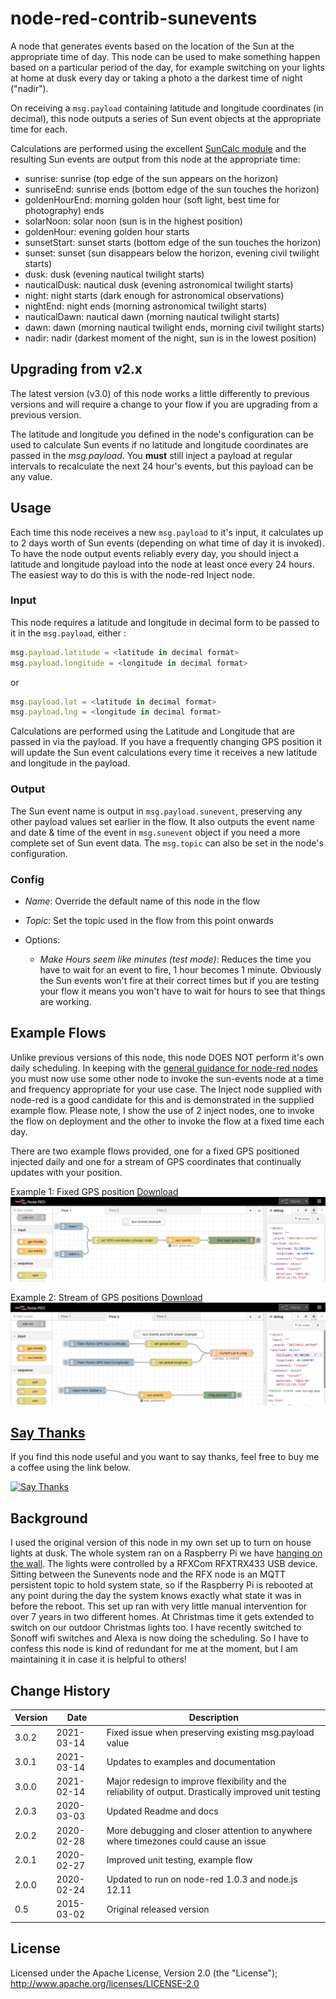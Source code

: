 # node-red-contrib-sunevents
A node that generates events based on the location of the Sun at the appropriate time of day. This node can be used to make something happen based on a particular period of the day, for example switching on your lights at home at dusk every day or taking a photo a the darkest time of night ("nadir").

On receiving a `msg.payload` containing latitude and longitude coordinates (in decimal), this node outputs a series of Sun event objects at the appropriate time for each. 

Calculations are performed using the excellent [SunCalc module](https://github.com/mourner/suncalc) 
and the resulting Sun events are output from this node at the appropriate time:
* sunrise: sunrise (top edge of the sun appears on the horizon)
* sunriseEnd: sunrise ends (bottom edge of the sun touches the horizon)
* goldenHourEnd: morning golden hour (soft light, best time for photography) ends
* solarNoon: solar noon (sun is in the highest position)
* goldenHour: evening golden hour starts
* sunsetStart: sunset starts (bottom edge of the sun touches the horizon)
* sunset: sunset (sun disappears below the horizon, evening civil twilight starts)
* dusk: dusk (evening nautical twilight starts)
* nauticalDusk: nautical dusk (evening astronomical twilight starts)
* night: night starts (dark enough for astronomical observations)
* nightEnd: night ends (morning astronomical twilight starts)
* nauticalDawn: nautical dawn (morning nautical twilight starts)
* dawn: dawn (morning nautical twilight ends, morning civil twilight starts)
* nadir: nadir (darkest moment of the night, sun is in the lowest position)

## Upgrading from v2.x
The latest version (v3.0) of this node works a little differently to previous versions and will 
require a change to your flow if you are upgrading from a previous version.

The latitude and longitude you defined in the node's configuration can be used to calculate 
Sun events if no latitude and longitude coordinates 
are passed in the <i>msg.payload</i>. You <b>must</b> still inject a payload at regular 
intervals to recalculate the next 24 hour's events, but this payload can be any value.


## Usage
Each time this node receives a new `msg.payload` to it's input, it calculates up to 2 days worth of Sun events (depending on what time of day it is invoked). To have the node output events reliably every day, you should inject a latitude and longitude payload into the node at least once every 24 hours. The easiest way to do this is with the node-red Inject node.


### Input
This node requires a latitude and longitude in decimal form to be passed to it in the `msg.payload`, either :

```javascript
msg.payload.latitude = <latitude in decimal format>
msg.payload.longitude = <longitude in decimal format>
```

or

```javascript
msg.payload.lat = <latitude in decimal format>
msg.payload.lng = <longitude in decimal format>
```

Calculations are performed using the Latitude and Longitude that are passed in via the payload. If you have a frequently changing GPS position it will update the Sun event calculations every time it receives a new latitude and longitude in the payload. 


### Output
The Sun event name is output in `msg.payload.sunevent`, preserving any other payload values set earlier in the flow. It also outputs the event name and date & time of the event in `msg.sunevent` object if you need a more complete set of Sun event data. The `msg.topic` can also be set in the node's configuration. 


### Config
- *Name*: Override the default name of this node in the flow

- *Topic*: Set the topic used in the flow from this point onwards

- Options:

  - *Make Hours seem like minutes (test mode)*: 
    Reduces the time you have to wait for an event to fire, 1 hour becomes 1 minute. Obviously the Sun events won't fire at their correct times but if you are testing your flow it means you won't have to wait for hours to see that things are working. 


## Example Flows

Unlike previous versions of this node, this node DOES NOT perform it's own daily scheduling. In keeping with the [general guidance for node-red nodes](https://nodered.org/docs/creating-nodes/#general-guidance) you must now use some other node to invoke the sun-events node at a time and frequency appropriate for your use case. The Inject node supplied with node-red is a good candidate for this and is demonstrated in the supplied example flow. Please note, I show the use of 2 inject nodes, one to invoke the flow on deployment and the other to invoke the flow at a fixed time each day. 

There are two example flows provided, one for a fixed GPS positioned injected daily and one for a stream of GPS coordinates that continually updates with your position.

Example 1: Fixed GPS position [Download](https://raw.githubusercontent.com/freakent/node-red-contrib-sunevents/main/examples/sun-events-example-flows.json)
![Example Flow](https://raw.githubusercontent.com/freakent/node-red-contrib-sunevents/main/docs/flow-diagram-1.png "Example Flow")

Example 2: Stream of GPS positions [Download](https://raw.githubusercontent.com/freakent/node-red-contrib-sunevents/main/examples/sun-events-gps-stream-example-flows.json)
![Example Flow](https://raw.githubusercontent.com/freakent/node-red-contrib-sunevents/main/docs/flow-diagram-2.png "Example Flow")


## [Say Thanks](https://www.paypal.com/cgi-bin/webscr?cmd=_s-xclick&hosted_button_id=R4Y63PPPD4CGG&source=url)
If you find this node useful and you want to say thanks, feel free to buy me a coffee using the link below. 

[![Say Thanks](https://raw.githubusercontent.com/freakent/node-red-contrib-sunevents/main/docs/thankyou.jpg "Say Thanks")
](https://www.paypal.com/cgi-bin/webscr?cmd=_s-xclick&hosted_button_id=R4Y63PPPD4CGG&source=url)


## Background
I used the original version of this node in my own set up to turn on house lights at dusk. The whole system ran on a Raspberry Pi we have [hanging on the wall](http://www.freakent.co.uk/blog/2014/02/03/pretty-as-a-pi-cture-raspberry-pi-server-in-a-frame.html). The lights were controlled by a RFXCom RFXTRX433 USB device. Sitting between the Sunevents node and the RFX node is an MQTT persistent topic to hold system state, so if the Raspberry Pi is rebooted at any point during the day the system knows exactly what state it was in before the reboot. This set up ran with very little manual intervention for over 7 years in two different homes. At Christmas time it gets extended to switch on our outdoor Christmas lights too. I have recently switched to Sonoff wifi switches and Alexa is now doing the scheduling. So I have to confess this node is kind of redundant for me at the moment, but I am maintaining it in case it is helpful to others!


## Change History
Version|Date|Description
-------|----|-----------
3.0.2|2021-03-14|Fixed issue when preserving existing  msg.payload value
3.0.1|2021-03-14|Updates to examples and documentation
3.0.0|2021-02-14|Major redesign to improve flexibility and the reliability of output. Drastically improved unit testing
2.0.3|2020-03-03|Updated Readme and docs
2.0.2|2020-02-28|More debugging and closer attention to anywhere where timezones could cause an issue
2.0.1|2020-02-27|Improved unit testing, example flow
2.0.0|2020-02-24|Updated to run on node-red 1.0.3 and node.js 12.11
0.5  |2015-03-02|Original released version



## License
Licensed under the Apache License, Version 2.0 (the "License");
http://www.apache.org/licenses/LICENSE-2.0

